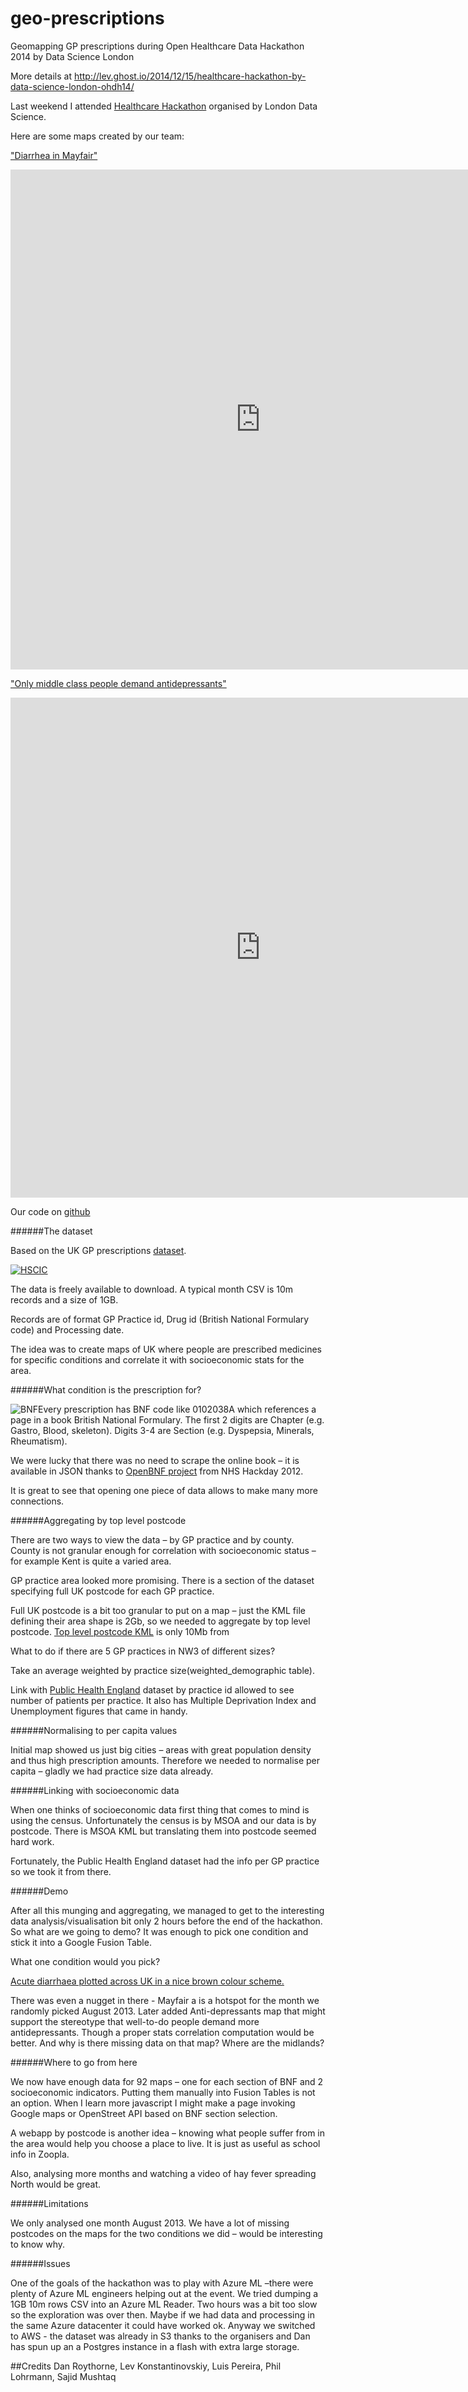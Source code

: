 geo-prescriptions
=================



Geomapping GP prescriptions during Open Healthcare Data Hackathon 2014 by Data Science London

More details at
http://lev.ghost.io/2014/12/15/healthcare-hackathon-by-data-science-london-ohdh14/


Last weekend I attended [Healthcare Hackathon](http://healthcaredatascience.com/) organised by London Data Science. 

Here are some maps created by our team: 

["Diarrhea in Mayfair"](http://lev.ghost.io/diarea/)
<iframe width="800" height="800" scrolling="no" frameborder="no" src="https://www.google.com/fusiontables/embedviz?q=select+col7+from+1OSQhQoUaZexjSTNjDB7JqFpRpuH5G09wstKGxkc0&amp;viz=MAP&amp;h=false&amp;lat=52.948513687467596&amp;lng=0.14453481250006917&amp;t=1&amp;z=7&amp;l=col7&amp;y=2&amp;tmplt=2&amp;hml=GEOCODABLE"></iframe>

["Only middle class people demand antidepressants"](http://lev.ghost.io/depression/)
<iframe width="800" height="800" scrolling="no" frameborder="no" src="https://www.google.com/fusiontables/embedviz?q=select+col0+from+1jjF65nnHA1i3KeHqPxYnZYtsHHGBdRpdDRZ1nm5P&amp;viz=MAP&amp;h=false&amp;lat=51.515251884655456&amp;lng=-0.1051743542479926&amp;t=1&amp;z=13&amp;l=col0&amp;y=2&amp;tmplt=2&amp;hml=GEOCODABLE"></iframe>



Our code on [github](https://github.com/tmylk/geo-prescriptions/)



######The dataset



Based on the UK GP prescriptions [dataset](http://www.hscic.gov.uk/gpprescribingdata). 

[![HSCIC](http://www.hscic.gov.uk/hscic/images/toplogo.gif)](http://www.hscic.gov.uk/gpprescribingdata)

The data is freely available to download. A  typical month CSV is 10m records and a size of 1GB.

Records are of format GP Practice id, Drug id (British National Formulary code) and Processing date.

The idea was to create maps of UK where people are prescribed medicines for specific conditions and correlate it with socioeconomic stats for the area.

######What condition is the prescription for?

![BNF](http://www.pharmpress.com/productimages/BNF68_3D.jpg)Every prescription has BNF code like 0102038A which references a page in a book British National Formulary. The first 2 digits are Chapter (e.g. Gastro, Blood, skeleton). Digits 3-4 are Section (e.g. Dyspepsia, Minerals, Rheumatism).



We were lucky that there was no need to scrape the online book – it is available in JSON thanks to [OpenBNF project]( https://github.com/nhshackday/mobileformular) from NHS Hackday 2012.

It is great to see that opening one piece of data allows to make many more connections.

######Aggregating by top level postcode

There are two ways to view the data – by GP practice and by county. County is not granular enough for correlation with socioeconomic status – for example Kent is quite a varied area.

GP practice area looked more promising. There is a section of the dataset specifying full UK postcode for each GP practice.

Full UK postcode is a bit too granular to put on a map – just the KML file defining their area shape is 2Gb, so we needed to aggregate by top level postcode. [Top level postcode KML](http://www.doogal.co.uk/KmlDataFeeds.php&v=3) is only 10Mb from 

What to do if there are 5 GP practices in NW3 of different sizes?

Take an average weighted by practice size(weighted_demographic table).

Link with [Public Health England](http://fingertips.phe.org.uk/profile/general-practice/data) dataset by practice id allowed to see number of patients per practice. It also has Multiple Deprivation Index and Unemployment figures that came in handy.



######Normalising to per capita values

Initial map showed us just big cities – areas with great population density and thus high prescription amounts. Therefore we needed to normalise per capita – gladly we had practice size data already.

######Linking with socioeconomic data

When one thinks of socioeconomic data first thing that comes to mind is using the census. Unfortunately the census is by MSOA and our data is by postcode. There is MSOA KML  but translating them into postcode seemed hard work.

Fortunately, the Public Health England dataset had the info per GP practice so we took it from there.

######Demo

After all this munging and aggregating, we managed to get to the interesting data analysis/visualisation bit only 2 hours before the end of the hackathon. So what are we going to demo? It was enough to pick one condition and stick it into a Google Fusion Table. 

What one condition would you pick?

[Acute diarrhaea plotted across UK in a nice brown colour scheme.](http://lev.ghost.io/diarea/)

There was even a nugget in there - Mayfair a is a hotspot for the month we randomly picked August 2013.
Later added Anti-depressants map that might support the stereotype that well-to-do people demand more antidepressants. Though a proper stats correlation computation would be better. And why is there missing data on that map? Where are the midlands?

######Where to go from here

We now have enough data for 92 maps – one for each section of BNF and 2 socioeconomic indicators. Putting them manually into Fusion Tables is not an option. When I learn more javascript I might make a page invoking Google maps or OpenStreet API based on BNF section selection.

A webapp by postcode is another idea – knowing what people suffer from in the area would help you choose a place to live. It is just as useful as school info in Zoopla.

Also, analysing more months and watching a video of hay fever spreading North would be great.

######Limitations

We only analysed one month August 2013. We have a lot of missing postcodes on the maps for the two conditions we did – would be interesting to know why.

######Issues

One of the goals of the hackathon was to play with Azure ML –there were plenty of Azure ML engineers helping out at the event. We tried dumping a 1GB 10m rows CSV into an Azure ML Reader. Two hours was a bit too slow so the exploration was over then. Maybe if we had data and processing in the same Azure datacenter it could have worked ok.  Anyway we switched to AWS - the dataset was already in S3 thanks to the organisers and Dan has spun up an a Postgres instance in a flash with extra large storage.

##Credits
Dan Roythorne, Lev Konstantinovskiy,
Luis Pereira, Phil Lohrmann, Sajid Mushtaq

